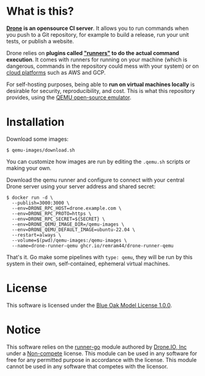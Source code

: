 # What is this?

**[Drone](https://www.drone.io/) is an opensource CI server**. It allows you to run commands when you push to a Git repository, for example to build a release, run your unit tests, or publish a website.

Drone relies on **plugins called ["runners"](https://docs.drone.io/runner/overview/) to do the actual command execution**. It comes with runners for running on your machine (which is dangerous, commands in the repository could mess with your system) or on [cloud platforms](https://docs.drone.io/runner/vm/configuration/migration/) such as AWS and GCP.

For self-hosting purposes, being able to **run on virtual machines locally** is desirable for security, reproducibility, and cost. This is what this repository provides, using the [QEMU open-source emulator](https://www.qemu.org/).

# Installation

Download some images:

```console
$ qemu-images/download.sh
```

You can customize how images are run by editing the `.qemu.sh` scripts or making your own.

Download the qemu runner and configure to connect with your central Drone server using your server address and shared secret:

```console
$ docker run -d \
  --publish=3000:3000 \
  --env=DRONE_RPC_HOST=drone.example.com \
  --env=DRONE_RPC_PROTO=https \
  --env=DRONE_RPC_SECRET=${SECRET} \
  --env=DRONE_QEMU_IMAGE_DIR=/qemu-images \
  --env=DRONE_QEMU_DEFAULT_IMAGE=ubuntu-22.04 \
  --restart=always \
  --volume=$(pwd)/qemu-images:/qemu-images \
  --name=drone-runner-qemu ghcr.io/remram44/drone-runner-qemu
```

That's it. Go make some pipelines with `type: qemu`, they will be run by this system in their own, self-contained, ephemeral virtual machines.

# License

This software is licensed under the [Blue Oak Model License 1.0.0](https://spdx.org/licenses/BlueOak-1.0.0.html).

# Notice
<!-- do not remove notice -->

This software relies on the [runner-go](https://github.com/drone/runner-go) module authored by [Drone.IO, Inc](https://github.com/drone) under a [Non-compete](https://github.com/drone/runner-go/blob/master/LICENSE.md) license. This module can be used in any software for free for any permitted purpose in accordance with the license. This module cannot be used in any software that competes with the licensor.
